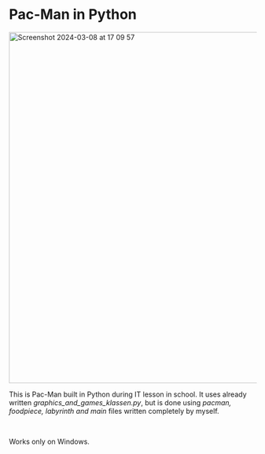 <h1>Pac-Man in Python</h1>
<img width="714" alt="Screenshot 2024-03-08 at 17 09 57" src="https://github.com/DobLit1426/Pac-Man/assets/67744604/35385290-5e36-4303-a6d8-19129a315fc0">
<p>This is Pac-Man built in Python during IT lesson in school. It uses already written <i>graphics_and_games_klassen.py</i>, but is done using <i>pacman, foodpiece, labyrinth and main</i> files written completely by myself.</p>

<br>

<p>Works only on Windows.</p>

